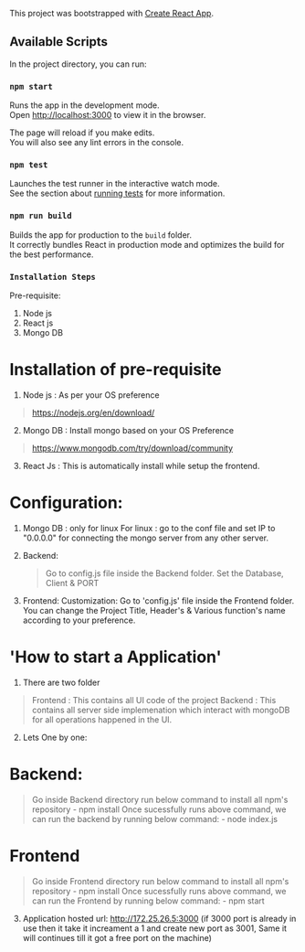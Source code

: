 This project was bootstrapped with [Create React App](https://github.com/facebook/create-react-app).

## Available Scripts

In the project directory, you can run:

### `npm start`

Runs the app in the development mode.<br />
Open [http://localhost:3000](http://localhost:3000) to view it in the browser.

The page will reload if you make edits.<br />
You will also see any lint errors in the console.

### `npm test`

Launches the test runner in the interactive watch mode.<br />
See the section about [running tests](https://facebook.github.io/create-react-app/docs/running-tests) for more information.

### `npm run build`

Builds the app for production to the `build` folder.<br />
It correctly bundles React in production mode and optimizes the build for the best performance.


### `Installation Steps`

Pre-requisite: 
1. Node js 
2. React js
3. Mongo DB

# Installation of pre-requisite

1. Node js : As per your OS preference
  > https://nodejs.org/en/download/
2. Mongo DB : Install mongo based on your OS Preference
  > https://www.mongodb.com/try/download/community
3. React Js : This is automatically install while setup the frontend.

# Configuration: 

1. Mongo DB : only for linux 
   For linux : go to the conf file and set IP to "0.0.0.0" for connecting the mongo server from any other server.
   
2. Backend: 
   > Go to config.js file inside the Backend folder.
   > Set the Database, Client & PORT
3. Frontend:
   Customization:
   Go to 'config.js' file inside the Frontend folder. You can change the Project Title, Header's & Various function's name according to your preference.
   

# 'How to start a Application'
1. There are two folder 
 > Frontend : This contains all UI code of the project
 > Backend : This contains all server side implemenation which interact with mongoDB for all operations happened in the UI.
 
2. Lets One by one:

  # Backend:
  > Go inside Backend directory
  > run below command to install all npm's repository
    - npm install
  > Once sucessfully runs above command, we can run the backend by running below command:
    - node index.js
  # Frontend
  > Go inside Frontend directory
  > run below command to install all npm's repository
    - npm install
  > Once sucessfully runs above command, we can run the Frontend by running below command:
    - npm start
    
 3. Application hosted url:
    http://172.25.26.5:3000 (if 3000 port is already in use then it take it increament a 1 and create new port as 3001, Same it will continues till it got a free port on the machine)
    
 
